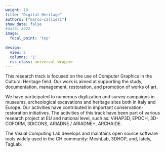 ```yaml
---
weight: 10
title: "Digital Heritage"
authors: ["marco-callieri"]
show_date: false
#date: 2022
image:
  focal_point: 'top'
  
design:
  view: 2
  columns: '1'
  css_class: universal-wrapper
---
```


This research track is focused on the use of Computer Graphics in the Cultural Heritage field. Our work is aimed at supporting the study, documentation, management, restoration, and promotion of works of art.

We have participated to numerous digitization and survey campaigns in museums, archeological excavations and heritage sites both in Italy and Europe. Our activities have contributed in important conservation-restoration initiatives.
The activities of this track have been part of various research project at EU and national level, such as: ViHAP3D, EPOCH, 3D-COFORM, 3DICONS, ARIADNE / ARIADNE+, ARCHAIDE.

The Visual Computing Lab develops and maintains open source software tools widely used in the CH community: MeshLab, 3DHOP, and, lately, TagLab.